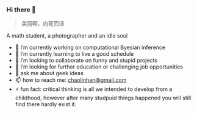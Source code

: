 ### Hi there 👋

<!--
**chaolinhan/chaolinhan** is a ✨ _special_ ✨ repository because its `README.md` (this file) appears on your GitHub profile.

Here are some ideas to get you started:

- 🔭 I’m currently working on ...
- 🌱 I’m currently learning ...
- 👯 I’m looking to collaborate on ...
- 🤔 I’m looking for help with ...
- 💬 Ask me about ...
- 📫 How to reach me: ...
- 😄 Pronouns: ...
- ⚡ Fun fact: ...
-->

> 美丽啊，向死而活

A math student, a photographer and an idle soul

- 🔭  I’m currently working on computational Byesian inference
- 🌱  I’m currently learning to live a good schedule
- 👯  I’m looking to collaborate on funny and stupid projects
- 🤔  I’m looking for further education or challenging job opportunities
- 💬  ask me about geek ideas
- 📫  how to reach me: chaolinhan@gmail.com
- ⚡ fun fact: critical thinking is all we intended to develop from a childhood, however after many studpuid things happened you will still find there hardly exist it.
